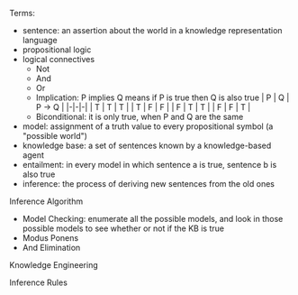Terms:
- sentence: an assertion about the world in a knowledge representation language
- propositional logic
- logical connectives
    - Not
    - And
    - Or
    - Implication: P implies Q means if P is true then Q is also true
      | P | Q | P -> Q |
      |-|-|-|
      | T | T | T |
      | T | F | F |
      | F | T | T |
      | F | F | T |
    - Biconditional: it is only true, when P and Q are the same
- model: assignment of a truth value to every propositional symbol (a "possible world")
- knowledge base: a set of sentences known by a knowledge-based agent
- entailment: in every model in which sentence a is true, sentence b is also true
- inference: the process of deriving new sentences from the old ones

Inference Algorithm
- Model Checking: enumerate all the possible models, and look in those possible models to see whether or not if the KB is true
 - Modus Ponens
 - And Elimination

Knowledge Engineering

Inference Rules


